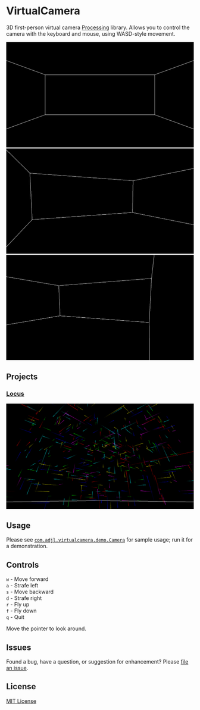 # VirtualCamera
3D first-person virtual camera [Processing](https://processing.org) library. Allows you to control the camera with the keyboard and mouse, using WASD-style movement.

![VirtualCamera screenshot 0](img/virtualcamera0.png)
![VirtualCamera screenshot 1](img/virtualcamera1.png)
![VirtualCamera screenshot 2](img/virtualcamera2.png)

## Projects
### [Locus](https://github.com/adjl/Locus)
![Locus screenshot](https://github.com/adjl/Locus/blob/master/img/locus.png)

## Usage
Please see [`com.adjl.virtualcamera.demo.Camera`](src/com/adjl/virtualcamera/demo/Camera.java) for sample usage; run it for a demonstration.

## Controls
`w` - Move forward  
`a` - Strafe left  
`s` - Move backward  
`d` - Strafe right  
`r` - Fly up  
`f` - Fly down  
`q` - Quit

Move the pointer to look around.

## Issues
Found a bug, have a question, or suggestion for enhancement? Please [file an issue](https://github.com/adjl/VirtualCamera/issues).

## License
[MIT License](LICENSE)
